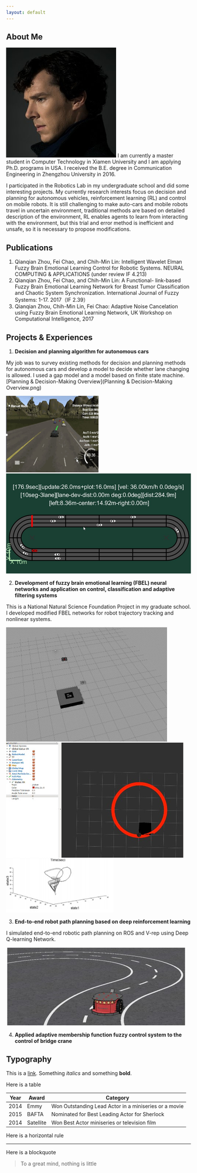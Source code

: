 ```yaml
---
layout: default
---
```


## About Me

<img class="profile-picture" src="sherlock.jpg">
I am currently a master student in Computer Technology in Xiamen University and I am applying Ph.D. programs in USA. I received the B.E. degree in Communication Engineering in Zhengzhou University in 2016.

I participated in the Robotics Lab in my undergraduate school and did some interesting projects. My currently research interests focus on decision and planning for autonomous vehicles, reinforcement learning (RL) and control on mobile robots. It is still challenging to make auto-cars and mobile robots travel in uncertain environment, traditional methods are based on detailed description of the environment, RL enables agents to learn from interacting with the environment, but this trial and error method is inefficient and unsafe, so it is necessary to propose modifications.




## Publications

1. Qianqian Zhou, Fei Chao, and Chih-Min Lin: Intelligent Wavelet Elman Fuzzy Brain Emotional Learning Control for Robotic Systems. NEURAL COMPUTING & APPLICATIONS  (under review IF 4.213)
2. Qianqian Zhou, Fei Chao, and Chih-Min Lin: A Functional- link-based Fuzzy Brain Emotional Learning Network for Breast Tumor Classification and Chaotic System Synchronization. International Journal of Fuzzy Systems: 1-17. 2017（IF 2.39）
3. Qianqian Zhou, Chih-Min Lin, Fei Chao: Adaptive Noise Cancelation using Fuzzy Brain Emotional Learning Network, UK Workshop on Computational Intelligence, 2017


## Projects & Experiences
1. **Decision and planning algorithm for autonomous cars**

My job was to survey existing methods for decision and planning methods for autonomous cars and develop a model to decide whether lane changing is allowed. I used a gap model and a model based on finite state machine.[Planning & Decision-Making Overview](Planning & Decision-Making Overview.png)


<img width="50%" height="50%" src="uisee1.jpg" />

<img class=".project-picture" src="uisee2.jpg" />


2. **Development of fuzzy brain emotional learning (FBEL) neural networks and application on control, classification and adaptive filtering systems**

This is a National Natural Science Foundation Project in my graduate school. I developed modified FBEL networks for robot trajectory tracking and nonlinear systems.

<img  src="xmu1.jpg">

<img  src="xmu2.jpg">

<img  src="xmu3.jpg">

3. **End-to-end robot path planning based on deep reinforcement learning**

I simulated end-to-end robotic path planning on ROS and V-rep using Deep Q-learning Network.

<img src="dqn.jpg">

4. **Applied adaptive membership function fuzzy control system to the control of bridge crane**



## Typography

This is a [link](http://google.com). Something *italics* and something **bold**.

Here is a table

Year | Award | Category
-----|-------|--------
2014 | Emmy  | Won Outstanding Lead Actor in a miniseries or a movie
2015 | BAFTA | Nominated for Best Leading Actor for Sherlock
2014 | Satellite | Won Best Actor miniseries or television film

Here is a horizontal rule

---

Here is a blockquote

> To a great mind, nothing is little


